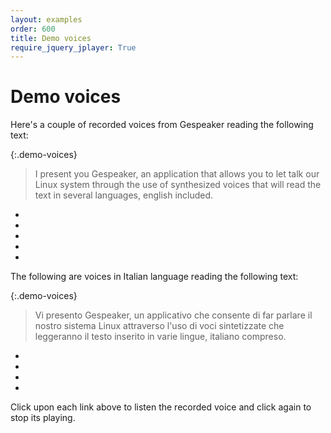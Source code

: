 ```yaml
---
layout: examples
order: 600
title: Demo voices
require_jquery_jplayer: True
---
```

# Demo voices

Here's a couple of recorded voices from Gespeaker reading the following text:

{:.demo-voices}
> I present you Gespeaker, an application that allows you to let talk our Linux
> system through the use of synthesized voices that will read the text in
> several languages, english included.

* <script>create_new_jplayer('gespeaker', 'gespeaker-enm', 'English male voice from espeak');</script>
* <script>create_new_jplayer('gespeaker', 'gespeaker-enf', 'English female voice from espeak');</script>
* <script>create_new_jplayer('gespeaker', 'gespeaker-en1', 'English male voice from MBROLA');</script>
* <script>create_new_jplayer('gespeaker', 'gespeaker-us2', 'American male voice from MBROLA');</script>
* <script>create_new_jplayer('gespeaker', 'gespeaker-us1', 'American female voice from MBROLA');</script>

The following are voices in Italian language reading the following text:

{:.demo-voices}
> Vi presento Gespeaker, un applicativo che consente di far parlare il nostro
> sistema Linux attraverso l'uso di voci sintetizzate che leggeranno il testo
> inserito in varie lingue, italiano compreso.

* <script>create_new_jplayer('gespeaker', 'gespeaker-itm', 'Italian male voice from espeak');</script>
* <script>create_new_jplayer('gespeaker', 'gespeaker-itf', 'Italian female voice from espeak');</script>
* <script>create_new_jplayer('gespeaker', 'gespeaker-it3', 'Italian male voice from MBROLA');</script>
* <script>create_new_jplayer('gespeaker', 'gespeaker-it4', 'Italian female voice from MBROLA');</script>

Click upon each link above to listen the recorded voice and click again to stop
its playing.
